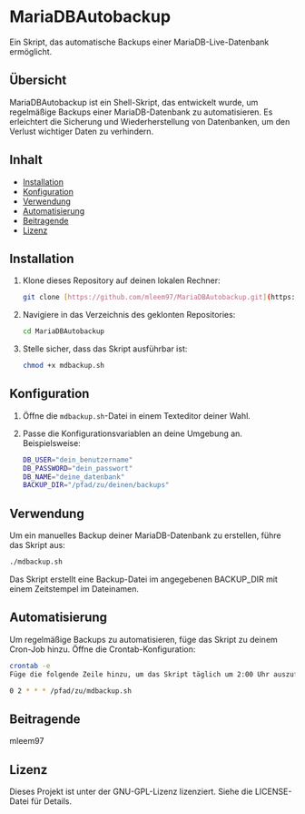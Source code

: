 # MariaDBAutobackup

Ein Skript, das automatische Backups einer MariaDB-Live-Datenbank ermöglicht.

## Übersicht

MariaDBAutobackup ist ein Shell-Skript, das entwickelt wurde, um regelmäßige Backups einer MariaDB-Datenbank zu automatisieren. Es erleichtert die Sicherung und Wiederherstellung von Datenbanken, um den Verlust wichtiger Daten zu verhindern.

## Inhalt

- [Installation](#installation)
- [Konfiguration](#konfiguration)
- [Verwendung](#verwendung)
- [Automatisierung](#automatisierung)
- [Beitragende](#beitragende)
- [Lizenz](#lizenz)

## Installation

1.  Klone dieses Repository auf deinen lokalen Rechner:

    ```sh
    git clone [https://github.com/mleem97/MariaDBAutobackup.git](https://github.com/mleem97/MariaDBAutobackup.git)
    ```

2.  Navigiere in das Verzeichnis des geklonten Repositories:

    ```sh
    cd MariaDBAutobackup
    ```

3.  Stelle sicher, dass das Skript ausführbar ist:

    ```sh
    chmod +x mdbackup.sh
    ```

## Konfiguration

1.  Öffne die `mdbackup.sh`-Datei in einem Texteditor deiner Wahl.
2.  Passe die Konfigurationsvariablen an deine Umgebung an. Beispielsweise:

    ```sh
    DB_USER="dein_benutzername"
    DB_PASSWORD="dein_passwort"
    DB_NAME="deine_datenbank"
    BACKUP_DIR="/pfad/zu/deinen/backups"
    ```

## Verwendung

Um ein manuelles Backup deiner MariaDB-Datenbank zu erstellen, führe das Skript aus:

```sh
./mdbackup.sh
```

Das Skript erstellt eine Backup-Datei im angegebenen BACKUP_DIR mit einem Zeitstempel im Dateinamen.

## Automatisierung
Um regelmäßige Backups zu automatisieren, füge das Skript zu deinem Cron-Job hinzu. Öffne die Crontab-Konfiguration:

```sh
crontab -e
Füge die folgende Zeile hinzu, um das Skript täglich um 2:00 Uhr auszuführen:
```

```sh
0 2 * * * /pfad/zu/mdbackup.sh
```
## Beitragende
mleem97

## Lizenz
Dieses Projekt ist unter der GNU-GPL-Lizenz lizenziert. Siehe die LICENSE-Datei für Details.
